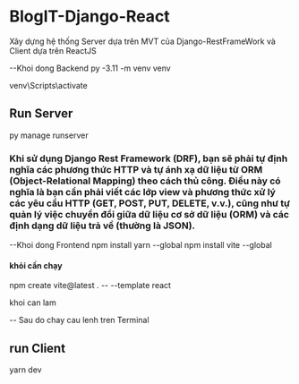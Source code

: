 # BlogIT-Django-React

Xây dựng hệ thống Server dựa trên MVT của Django-RestFrameWork và Client dựa trên ReactJS

--Khoi dong Backend
py -3.11 -m venv venv

venv\Scripts\activate

## Run Server

py manage runserver

### Khi sử dụng Django Rest Framework (DRF), bạn sẽ phải tự định nghĩa các phương thức HTTP và tự ánh xạ dữ liệu từ ORM (Object-Relational Mapping) theo cách thủ công. Điều này có nghĩa là bạn cần phải viết các lớp view và phương thức xử lý các yêu cầu HTTP (GET, POST, PUT, DELETE, v.v.), cũng như tự quản lý việc chuyển đổi giữa dữ liệu cơ sở dữ liệu (ORM) và các định dạng dữ liệu trả về (thường là JSON).

--Khoi dong Frontend
npm install yarn --global
npm install vite --global

#### khỏi cần chạy

npm create vite@latest . -- --template react

<!-- -- Copy noi dung tu file trong config sang package.json de tai toan bo thu vien va version cua react --> khoi can lam

-- Sau do chay cau lenh <yarn> tren Terminal

## run Client

yarn dev
